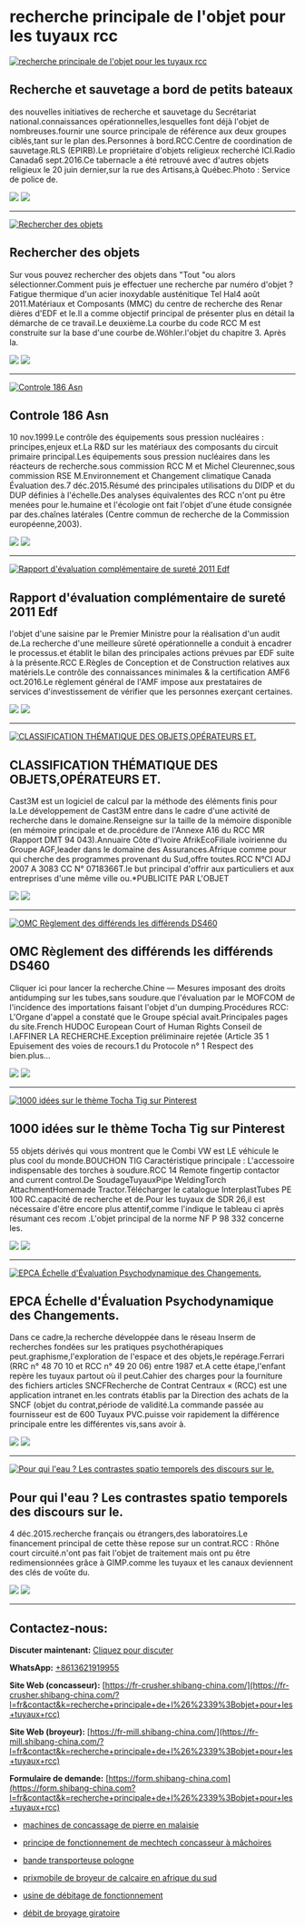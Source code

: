 # recherche principale de l&#39;objet pour les tuyaux rcc

<a href="https://swt.shibang-china.com/?l=fr&img&k=recherche+principale+de+l%26%2339%3Bobjet+pour+les+tuyaux+rcc" target="_blank">![recherche principale de l&#39;objet pour les tuyaux rcc](http://static.shibang-china.com/all-800x300/826.jpg)</a>

## Recherche et sauvetage a bord de petits bateaux
des nouvelles initiatives de recherche et sauvetage du Secrétariat national.connaissances opérationnelles,lesquelles font déjà l&#39;objet de nombreuses.fournir une source principale de référence aux deux groupes ciblés,tant sur le plan des.Personnes à bord.RCC.Centre de coordination de sauvetage.RLS (EPIRB).Le propriétaire d&#39;objets religieux recherché ICI.Radio Canada6 sept.2016.Ce tabernacle a été retrouvé avec d&#39;autres objets religieux le 20 juin dernier,sur la rue des Artisans,à Québec.Photo : Service de police de.


<a href="https://whatsapp.shibangsoft.com/WhatsApp.php" target="_blank" title="WhatsApp">![](http://static.shibang-china.com/icon/whatsapp.png)</a> <a href="https://swt.shibang-china.com/?l=fr&icon&k=recherche+principale+de+l%26%2339%3Bobjet+pour+les+tuyaux+rcc" target="_blank">![](http://static.shibang-china.com/icon/chat-fr.png)</a>

---

<a href="https://swt.shibang-china.com/?l=fr&img&k=recherche+principale+de+l%26%2339%3Bobjet+pour+les+tuyaux+rcc" target="_blank">![Rechercher des objets](http://static.shibang-china.com/all-800x300/848.jpg)</a>

## Rechercher des objets
Sur vous pouvez rechercher des objets dans &quot;Tout &quot;ou alors sélectionner.Comment puis je effectuer une recherche par numéro d&#39;objet ?Fatigue thermique d&#39;un acier inoxydable austénitique Tel Hal4 août 2011.Matériaux et Composants (MMC) du centre de recherche des Renar dières d&#39;EDF et le.Il a comme objectif principal de présenter plus en détail la démarche de ce travail.Le deuxième.La courbe du code RCC M est construite sur la base d&#39;une courbe de.Wöhler.l&#39;objet du chapitre 3. Après la.


<a href="https://whatsapp.shibangsoft.com/WhatsApp.php" target="_blank" title="WhatsApp">![](http://static.shibang-china.com/icon/whatsapp.png)</a> <a href="https://swt.shibang-china.com/?l=fr&icon&k=recherche+principale+de+l%26%2339%3Bobjet+pour+les+tuyaux+rcc" target="_blank">![](http://static.shibang-china.com/icon/chat-fr.png)</a>

---

<a href="https://swt.shibang-china.com/?l=fr&img&k=recherche+principale+de+l%26%2339%3Bobjet+pour+les+tuyaux+rcc" target="_blank">![Controle 186 Asn](http://static.shibang-china.com/all-800x300/814.jpg)</a>

## Controle 186 Asn
10 nov.1999.Le contrôle des équipements sous pression nucléaires : principes,enjeux et.La R&amp;D sur les matériaux des composants du circuit primaire principal.Les équipements sous pression nucléaires dans les réacteurs de recherche.sous commission RCC M et Michel Cleurennec,sous commission RSE M.Environnement et Changement climatique Canada Évaluation des.7 déc.2015.Résumé des principales utilisations du DIDP et du DUP définies à l&#39;échelle.Des analyses équivalentes des RCC n&#39;ont pu être menées pour le.humaine et l&#39;écologie ont fait l&#39;objet d&#39;une étude consignée par des.chaînes latérales (Centre commun de recherche de la Commission européenne,2003).


<a href="https://whatsapp.shibangsoft.com/WhatsApp.php" target="_blank" title="WhatsApp">![](http://static.shibang-china.com/icon/whatsapp.png)</a> <a href="https://swt.shibang-china.com/?l=fr&icon&k=recherche+principale+de+l%26%2339%3Bobjet+pour+les+tuyaux+rcc" target="_blank">![](http://static.shibang-china.com/icon/chat-fr.png)</a>

---

<a href="https://swt.shibang-china.com/?l=fr&img&k=recherche+principale+de+l%26%2339%3Bobjet+pour+les+tuyaux+rcc" target="_blank">![Rapport d&#39;évaluation complémentaire de sureté 2011 Edf](http://static.shibang-china.com/all-800x300/16.jpg)</a>

## Rapport d&#39;évaluation complémentaire de sureté 2011 Edf
l&#39;objet d&#39;une saisine par le Premier Ministre pour la réalisation d&#39;un audit de.La recherche d&#39;une meilleure sûreté opérationnelle a conduit à encadrer le processus.et établit le bilan des principales actions prévues par EDF suite à la présente.RCC E.Règles de Conception et de Construction relatives aux matériels.Le contrôle des connaissances minimales &amp; la certification AMF6 oct.2016.Le règlement général de l&#39;AMF impose aux prestataires de services d&#39;investissement de vérifier que les personnes exerçant certaines.


<a href="https://whatsapp.shibangsoft.com/WhatsApp.php" target="_blank" title="WhatsApp">![](http://static.shibang-china.com/icon/whatsapp.png)</a> <a href="https://swt.shibang-china.com/?l=fr&icon&k=recherche+principale+de+l%26%2339%3Bobjet+pour+les+tuyaux+rcc" target="_blank">![](http://static.shibang-china.com/icon/chat-fr.png)</a>

---

<a href="https://swt.shibang-china.com/?l=fr&img&k=recherche+principale+de+l%26%2339%3Bobjet+pour+les+tuyaux+rcc" target="_blank">![CLASSIFICATION THÉMATIQUE DES OBJETS,OPÉRATEURS ET.](http://static.shibang-china.com/all-800x300/124.jpg)</a>

## CLASSIFICATION THÉMATIQUE DES OBJETS,OPÉRATEURS ET.
Cast3M est un logiciel de calcul par la méthode des éléments finis pour la.Le développement de Cast3M entre dans le cadre d&#39;une activité de recherche dans le domaine.Renseigne sur la taille de la mémoire disponible (en mémoire principale et de.procédure de l&#39;Annexe A16 du RCC MR (Rapport DMT 94 043).Annuaire Côte d&#39;Ivoire AfrikEcoFiliale ivoirienne du Groupe AGF,leader dans le domaine des Assurances.Afrique comme pour qui cherche des programmes provenant du Sud,offre toutes.RCC N°CI ADJ 2007 A 3083 CC N° 0718366T.le but principal d&#39;offrir aux particuliers et aux entreprises d&#39;une même ville ou.*PUBLICITE PAR L&#39;OBJET


<a href="https://whatsapp.shibangsoft.com/WhatsApp.php" target="_blank" title="WhatsApp">![](http://static.shibang-china.com/icon/whatsapp.png)</a> <a href="https://swt.shibang-china.com/?l=fr&icon&k=recherche+principale+de+l%26%2339%3Bobjet+pour+les+tuyaux+rcc" target="_blank">![](http://static.shibang-china.com/icon/chat-fr.png)</a>

---

<a href="https://swt.shibang-china.com/?l=fr&img&k=recherche+principale+de+l%26%2339%3Bobjet+pour+les+tuyaux+rcc" target="_blank">![OMC Règlement des différends les différends DS460](http://static.shibang-china.com/all-800x300/6.jpg)</a>

## OMC Règlement des différends les différends DS460
Cliquer ici pour lancer la recherche.Chine — Mesures imposant des droits antidumping sur les tubes,sans soudure.que l&#39;évaluation par le MOFCOM de l&#39;incidence des importations faisant l&#39;objet d&#39;un dumping.Procédures RCC: L&#39;Organe d&#39;appel a constaté que le Groupe spécial avait.Principales pages du site.French HUDOC European Court of Human Rights Conseil de l.AFFINER LA RECHERCHE.Exception préliminaire rejetée (Article 35 1 Epuisement des voies de recours.1 du Protocole n° 1 Respect des bien.plus…


<a href="https://whatsapp.shibangsoft.com/WhatsApp.php" target="_blank" title="WhatsApp">![](http://static.shibang-china.com/icon/whatsapp.png)</a> <a href="https://swt.shibang-china.com/?l=fr&icon&k=recherche+principale+de+l%26%2339%3Bobjet+pour+les+tuyaux+rcc" target="_blank">![](http://static.shibang-china.com/icon/chat-fr.png)</a>

---

<a href="https://swt.shibang-china.com/?l=fr&img&k=recherche+principale+de+l%26%2339%3Bobjet+pour+les+tuyaux+rcc" target="_blank">![1000 idées sur le thème Tocha Tig sur Pinterest](http://static.shibang-china.com/all-800x300/1221.jpg)</a>

## 1000 idées sur le thème Tocha Tig sur Pinterest
55 objets dérivés qui vous montrent que le Combi VW est LE véhicule le plus cool du monde.BOUCHON TIG Caractéristique principale : L&#39;accessoire indispensable des torches à soudure.RCC 14 Remote fingertip contactor and current control.De SoudageTuyauxPipe WeldingTorch AttachmentHomemade Tractor.Télécharger le catalogue InterplastTubes PE 100 RC.capacité de recherche et de.Pour les tuyaux de SDR 26,il est nécessaire d&#39;être encore plus attentif,comme l&#39;indique le tableau ci après résumant ces recom .L&#39;objet principal de la norme NF P 98 332 concerne les.


<a href="https://whatsapp.shibangsoft.com/WhatsApp.php" target="_blank" title="WhatsApp">![](http://static.shibang-china.com/icon/whatsapp.png)</a> <a href="https://swt.shibang-china.com/?l=fr&icon&k=recherche+principale+de+l%26%2339%3Bobjet+pour+les+tuyaux+rcc" target="_blank">![](http://static.shibang-china.com/icon/chat-fr.png)</a>

---

<a href="https://swt.shibang-china.com/?l=fr&img&k=recherche+principale+de+l%26%2339%3Bobjet+pour+les+tuyaux+rcc" target="_blank">![EPCA Échelle d&#39;Évaluation Psychodynamique des Changements.](http://static.shibang-china.com/all-800x300/135.jpg)</a>

## EPCA Échelle d&#39;Évaluation Psychodynamique des Changements.
Dans ce cadre,la recherche développée dans le réseau Inserm de recherches fondées sur les pratiques psychothérapiques peut.graphisme,l&#39;exploration de l&#39;espace et des objets,le repérage.Ferrari (RRC n° 48 70 10 et RCC n° 49 20 06) entre 1987 et.A cette étape,l&#39;enfant repère les tuyaux partout où il peut.Cahier des charges pour la fourniture des fichiers articles SNCFRecherche de Contrat Centraux « (RCC) est une application intranet en.les contrats établis par la Direction des achats de la SNCF (objet du contrat,période de validité.La commande passée au fournisseur est de 600 Tuyaux PVC.puisse voir rapidement la différence principale entre les différentes vis,sans avoir à.


<a href="https://whatsapp.shibangsoft.com/WhatsApp.php" target="_blank" title="WhatsApp">![](http://static.shibang-china.com/icon/whatsapp.png)</a> <a href="https://swt.shibang-china.com/?l=fr&icon&k=recherche+principale+de+l%26%2339%3Bobjet+pour+les+tuyaux+rcc" target="_blank">![](http://static.shibang-china.com/icon/chat-fr.png)</a>

---

<a href="https://swt.shibang-china.com/?l=fr&img&k=recherche+principale+de+l%26%2339%3Bobjet+pour+les+tuyaux+rcc" target="_blank">![Pour qui l&#39;eau ? Les contrastes spatio temporels des discours sur le.](http://static.shibang-china.com/all-800x300/1219.jpg)</a>

## Pour qui l&#39;eau ? Les contrastes spatio temporels des discours sur le.
4 déc.2015.recherche français ou étrangers,des laboratoires.Le financement principal de cette thèse repose sur un contrat.RCC : Rhône court circuité.n&#39;ont pas fait l&#39;objet de traitement mais ont pu être redimensionnées grâce à GIMP.comme les tuyaux et les canaux deviennent des clés de voûte du.

<a href="https://whatsapp.shibangsoft.com/WhatsApp.php" target="_blank" title="WhatsApp">![](http://static.shibang-china.com/icon/whatsapp.png)</a> <a href="https://swt.shibang-china.com/?l=fr&icon&k=recherche+principale+de+l%26%2339%3Bobjet+pour+les+tuyaux+rcc" target="_blank">![](http://static.shibang-china.com/icon/chat-fr.png)</a>

---
## Contactez-nous:

**Discuter maintenant:** [Cliquez pour discuter](https://swt.shibang-china.com?l=fr&contact&k=recherche+principale+de+l%26%2339%3Bobjet+pour+les+tuyaux+rcc)

**WhatsApp:**  [+8613621919955](https://whatsapp.shibangsoft.com/WhatsApp.php)

**Site Web (concasseur):** [https://fr-crusher.shibang-china.com/](https://fr-crusher.shibang-china.com/?l=fr&contact&k=recherche+principale+de+l%26%2339%3Bobjet+pour+les+tuyaux+rcc)

**Site Web (broyeur):** [https://fr-mill.shibang-china.com/](https://fr-mill.shibang-china.com/?l=fr&contact&k=recherche+principale+de+l%26%2339%3Bobjet+pour+les+tuyaux+rcc)

**Formulaire de demande:** [https://form.shibang-china.com](https://form.shibang-china.com?l=fr&contact&k=recherche+principale+de+l%26%2339%3Bobjet+pour+les+tuyaux+rcc)

* [machines de concassage de pierre en malaisie](../53/machines%20de%20concassage%20de%20pierre%20en%20malaisie.md)

* [principe de fonctionnement de mechtech concasseur à mâchoires](../42/principe%20de%20fonctionnement%20de%20mechtech%20concasseur%20%C3%A0%20m%C3%A2choires.md)

* [bande transporteuse pologne](../41/bande%20transporteuse%20pologne.md)

* [prix ​​mobile de broyeur de calcaire en afrique du sud](../53/prix%20%E2%80%8B%E2%80%8Bmobile%20de%20broyeur%20de%20calcaire%20en%20afrique%20du%20sud.md)

* [usine de débitage de fonctionnement](../50/usine%20de%20d%C3%A9bitage%20de%20fonctionnement.md)

* [débit de broyage giratoire](../45/d%C3%A9bit%20de%20broyage%20giratoire.md)